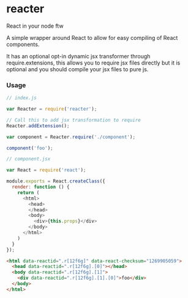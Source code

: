 reacter
=======

React in your node ftw

A simple wrapper around React to allow for easy compiling of React components.

It has an optional opt-in dynamic jsx transformer through require.extensions, this allows you to require jsx files directly but it is optional and you should compile your jsx files to pure js.

### Usage

```js
// index.js

var Reacter = require('reacter');

// Call this to add jsx transformation to require
Reacter.addExtension();

var component = Reacter.require('./component');

component('foo');
```

```js
// component.jsx

var React = require('react');

module.exports = React.createClass({
  render: function () {
    return (
      <html>
        <head>
        </head>
        <body>
          <div>{this.props}</div>
        </body>
      </html>
    )
  }
});
```

```html
<html data-reactid=".r[12f6g]" data-react-checksum="1269905059">
  <head data-reactid=".r[12f6g].[0]"></head>
  <body data-reactid=".r[12f6g].[1]">
    <div data-reactid=".r[12f6g].[1].[0]">foo</div>
  </body>
</html>
```
